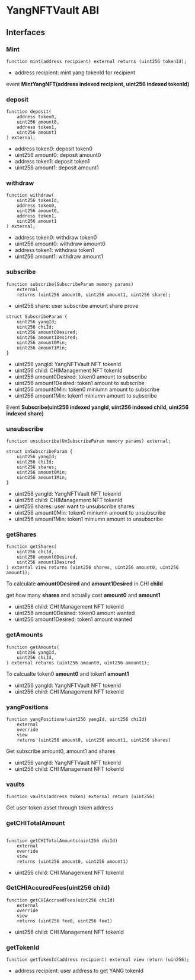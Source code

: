 # YangNFTVault ABI

## Interfaces


### Mint
```
function mint(address recipient) external returns (uint256 tokenId);
```

* address recipient: mint yang tokenId for recipient

event **MintYangNFT(address indexed recipient, uint256 indexed tokenId)**

### deposit

```
function deposit(
    address token0,
    uint256 amount0,
    address token1,
    uint256 amount1
) external;
```

* address token0: deposit token0
* uint256 amount0: deposit amount0
* address token1: deposit token1
* uint256 amount1: deposit amount1

### withdraw

```
function withdraw(
    uint256 tokenId,
    address token0,
    uint256 amount0,
    address token1,
    uint256 amount1
) external;

```

* address token0: withdraw token0
* uint256 amount0: withdraw amount0
* address token1: withdraw token1
* uint256 amount1: withdraw amount1

### subscribe

```
function subscribe(SubscribeParam memory params)
    external
    returns (uint256 amount0, uint256 amount1, uint256 share);
```

* uint256 share: user subscribe amount share prove

```
struct SubscribeParam {
    uint256 yangId;
    uint256 chiId;
    uint256 amount0Desired;
    uint256 amount1Desired;
    uint256 amount0Min;
    uint256 amount1Min;
}
```

* uint256 yangId: YangNFTVault NFT tokenId
* uint256 chiId: CHIManagement NFT tokenId
* uint256 amount0Desired: token0 amount to subscribe
* uint256 amount1Desired: token1 amount to subscribe
* uint256 amount0Min: token0 miniumn amount to subscribe
* uint256 amount1Min: token1 miniumn amount to subscribe

Event **Subscribe(uint256 indexed yangId, uint256 indexed chiId, uint256 indexed share)**


### unsubscribe

```
function unsubscribe(UnSubscribeParam memory params) external;
```

```
struct UnSubscribeParam {
    uint256 yangId;
    uint256 chiId;
    uint256 shares;
    uint256 amount0Min;
    uint256 amount1Min;
}
```

* uint256 yangId: YangNFTVault NFT tokenId
* uint256 chiId: CHIManagement NFT tokenId
* uint256 shares: user want to unsubscribe shares
* uint256 amount0Min: token0 miniumn amount to unsubscribe
* uint256 amount1Min: token1 miniumn amount to unsubscribe

### getShares

```
function getShares(
    uint256 chiId,
    uint256 amount0Desired,
    uint256 amount1Desired
) external view returns (uint256 shares, uint256 amount0, uint256 amount1);
```

To calculate **amount0Desired** and **amount1Desired** in CHI **chiId** 

get how many **shares** and actually cost **amount0** and **amount1**

* uint256 chiId: CHI Management NFT tokenId
* uint256 amount0Desired: token0 amount wanted
* uint256 amount1Desired: token1 amount wanted

### getAmounts

```
function getAmounts(
    uint256 yangId,
    uint256 chiId,
) external returns (uint256 amount0, uint256 amount1);
```

To calcualte token0 **amount0** and token1 **amount1**

* uint256 yangId: YangNFTVault NFT tokenId
* uint256 chiId: CHI Management NFT tokenId


### yangPositions

```
function yangPositions(uint256 yangId, uint256 chiId)
    external
    override
    view
    returns (uint256 amount0, uint256 amount1, uint256 shares)
```

Get subscribe amount0, amount1 and shares

* uint256 yangId: YangNFTVault NFT tokenId
* uint256 chiId: CHI Management NFT tokenId


### vaults

```
function vaults(address token) external return (uint256)
```

Get user token asset through token address


### getCHITotalAmount

```

function getCHITotalAmounts(uint256 chiId)
    external
    override
    view
    returns (uint256 amount0, uint256 amount1)
```

* uint256 chiId: CHI Management NFT tokenId


### GetCHIAccuredFees(uint256 chiId)

```
function getCHIAccruedFees(uint256 chiId)
    external
    override
    view
    returns (uint256 fee0, uint256 fee1)

```

* uint256 chiId: CHI Management NFT tokenId


### getTokenId

```
function getTokenId(address recipient) external view return (uin256);
```

* address recipient: user address to get YANG tokenId
